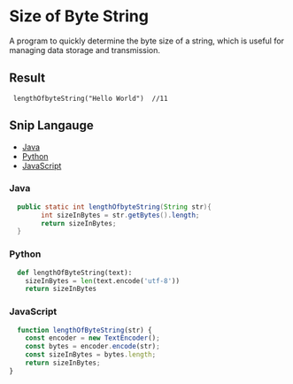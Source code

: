 # Size of Byte String
A program to quickly determine the byte size of a string, which is useful for managing data storage and transmission.

## Result
```
 lengthOfbyteString("Hello World")  //11
```

## Snip Langauge
* [Java](#java)
* [Python](#python)
* [JavaScript](#javascript)

### Java
```java
  public static int lengthOfbyteString(String str){
        int sizeInBytes = str.getBytes().length;
        return sizeInBytes;
  }
```

### Python
```py
  def lengthOfByteString(text):
    sizeInBytes = len(text.encode('utf-8'))
    return sizeInBytes
```

### JavaScript
```js
  function lengthOfByteString(str) {
    const encoder = new TextEncoder();
    const bytes = encoder.encode(str);
    const sizeInBytes = bytes.length;
    return sizeInBytes;
}
```
